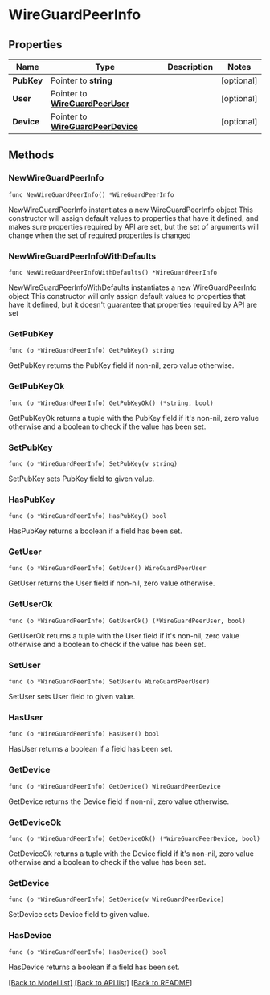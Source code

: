 # WireGuardPeerInfo

## Properties

Name | Type | Description | Notes
------------ | ------------- | ------------- | -------------
**PubKey** | Pointer to **string** |  | [optional] 
**User** | Pointer to [**WireGuardPeerUser**](WireGuardPeerUser.md) |  | [optional] 
**Device** | Pointer to [**WireGuardPeerDevice**](WireGuardPeerDevice.md) |  | [optional] 

## Methods

### NewWireGuardPeerInfo

`func NewWireGuardPeerInfo() *WireGuardPeerInfo`

NewWireGuardPeerInfo instantiates a new WireGuardPeerInfo object
This constructor will assign default values to properties that have it defined,
and makes sure properties required by API are set, but the set of arguments
will change when the set of required properties is changed

### NewWireGuardPeerInfoWithDefaults

`func NewWireGuardPeerInfoWithDefaults() *WireGuardPeerInfo`

NewWireGuardPeerInfoWithDefaults instantiates a new WireGuardPeerInfo object
This constructor will only assign default values to properties that have it defined,
but it doesn't guarantee that properties required by API are set

### GetPubKey

`func (o *WireGuardPeerInfo) GetPubKey() string`

GetPubKey returns the PubKey field if non-nil, zero value otherwise.

### GetPubKeyOk

`func (o *WireGuardPeerInfo) GetPubKeyOk() (*string, bool)`

GetPubKeyOk returns a tuple with the PubKey field if it's non-nil, zero value otherwise
and a boolean to check if the value has been set.

### SetPubKey

`func (o *WireGuardPeerInfo) SetPubKey(v string)`

SetPubKey sets PubKey field to given value.

### HasPubKey

`func (o *WireGuardPeerInfo) HasPubKey() bool`

HasPubKey returns a boolean if a field has been set.

### GetUser

`func (o *WireGuardPeerInfo) GetUser() WireGuardPeerUser`

GetUser returns the User field if non-nil, zero value otherwise.

### GetUserOk

`func (o *WireGuardPeerInfo) GetUserOk() (*WireGuardPeerUser, bool)`

GetUserOk returns a tuple with the User field if it's non-nil, zero value otherwise
and a boolean to check if the value has been set.

### SetUser

`func (o *WireGuardPeerInfo) SetUser(v WireGuardPeerUser)`

SetUser sets User field to given value.

### HasUser

`func (o *WireGuardPeerInfo) HasUser() bool`

HasUser returns a boolean if a field has been set.

### GetDevice

`func (o *WireGuardPeerInfo) GetDevice() WireGuardPeerDevice`

GetDevice returns the Device field if non-nil, zero value otherwise.

### GetDeviceOk

`func (o *WireGuardPeerInfo) GetDeviceOk() (*WireGuardPeerDevice, bool)`

GetDeviceOk returns a tuple with the Device field if it's non-nil, zero value otherwise
and a boolean to check if the value has been set.

### SetDevice

`func (o *WireGuardPeerInfo) SetDevice(v WireGuardPeerDevice)`

SetDevice sets Device field to given value.

### HasDevice

`func (o *WireGuardPeerInfo) HasDevice() bool`

HasDevice returns a boolean if a field has been set.


[[Back to Model list]](../README.md#documentation-for-models) [[Back to API list]](../README.md#documentation-for-api-endpoints) [[Back to README]](../README.md)



